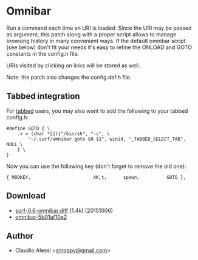 Omnibar
=======
Run a command each time an URI is loaded. Since the URI may be passed as
argument, this patch along with a proper script allows to manage browsing
history in many convenient ways. If the default omnibar script (see below)
don't fit your needs it's easy to refine the ONLOAD and GOTO constants in the
config.h file.

URIs visited by clicking on links will be stored as well.

Note: the patch also changes the config.def.h file.

Tabbed integration
------------------
For [tabbed](http://tools.suckless.org/tabbed/) users, you may also want to add
the following to your tabbed config.h:

	#define GOTO { \
		.v = (char *[]){"/bin/sh", "-c", \
			"~/.surf/omnibar goto $0 $1", winid, "_TABBED_SELECT_TAB", NULL \
		} \
	}

Now you can use the following key (don't forget to remove the old one):

	{ MODKEY,                       XK_t,      spawn,          GOTO },


Download
--------
* [surf-0.6-omnibar.diff](surf-0.6-omnibar.diff) (1.4k) (20151006)
* [omnibar-5b01af10e2](https://github.com/clamiax/.surf/blob/5b01af10e259d6281523ff75efeb4f99c63e2d74/omnibar)

Author
------
* Claudio Alessi <[smoppy@gmail.com](mailto:smoppy@gmail.com)>
